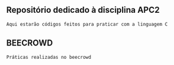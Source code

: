 ## Repositório dedicado à disciplina APC2
    Aqui estarão códigos feitos para praticar com a linguagem C

## BEECROWD
    Práticas realizadas no beecrowd